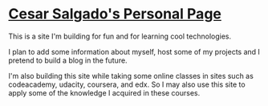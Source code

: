 # [Cesar Salgado's Personal Page](http://cesarsalgado.com)

This is a site I'm building for fun and for learning cool technologies.

I plan to add some information about myself, host some of my projects and I pretend to build a blog in the future.

I'm also building this site while taking some online classes in sites such as codeacademy, udacity, coursera, and edx.
So I may also use this site to apply some of the knowledge I acquired in these courses.
